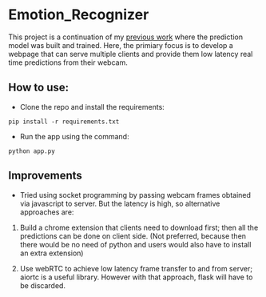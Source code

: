 # Emotion_Recognizer
This project is a continuation of my [previous work](https://github.com/Mihirsahu2307/Facial_Emotion_Recognition) where the prediction model was built and trained.
Here, the primiary focus is to develop a webpage that can serve multiple clients and provide them low latency real time predictions from their webcam.

## How to use:

* Clone the repo and install the requirements:

```
pip install -r requirements.txt
```

* Run the app using the command:

```
python app.py
```


## Improvements
* Tried using socket programming by passing webcam frames obtained via javascript to server. But the latency is high, so alternative approaches are:

1) Build a chrome extension that clients need to download first; then all the predictions can be done on client side. 
(Not preferred, because then there would be no need of python and users would also have to install an extra extension)

2) Use webRTC to achieve low latency frame transfer to and from server; aiortc is a useful library. However with that approach, flask will have to be discarded.
